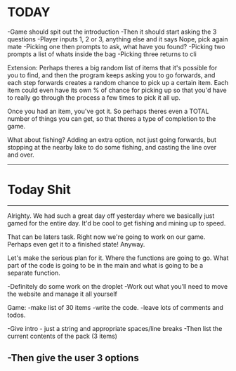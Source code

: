 # TODAY
-Game should spit out the introduction
-Then it should start asking the 3 questions
-Player inputs 1, 2 or 3, anything else and it says Nope, pick again mate
-Picking one then prompts to ask, what have you found?
-Picking two prompts a list of whats inside the bag
-Picking three returns to cli

Extension:
Perhaps theres a big random list of items that it's possible for you to find, and then the program keeps asking you to go forwards, and each step forwards creates a random chance to pick up a certain item. Each item could even have its own % of chance for picking up so that you'd have to really go through the process a few times to pick it all up.

Once you had an item, you've got it. So perhaps theres even a TOTAL number of things you can get, so that theres a type of completion to the game.

What about fishing? Adding an extra option, not just going forwards, but stopping at the nearby lake to do some fishing, and casting the line over and over.


-------------
# Today Shit
-------------

Alrighty. We had such a great day off yesterday where we basically just gamed for the entire day. It'd be cool to get fishing and mining up to speed.

That can be laters task. Right now we're going to work on our game. Perhaps even get it to a finished state! Anyway.

Let's make the serious plan for it. Where the functions are going to go. What part of the code is going to be in the main and what is going to be a separate function.

-Definitely do some work on the droplet
-Work out what you'll need to move the website and manage it all yourself

Game:
-make list of 30 items
-write the code.
-leave lots of comments and todos.


-Give intro - just a string and appropriate spaces/line breaks
-Then list the current contents of the pack (3 items)

-Then give the user 3 options
-
